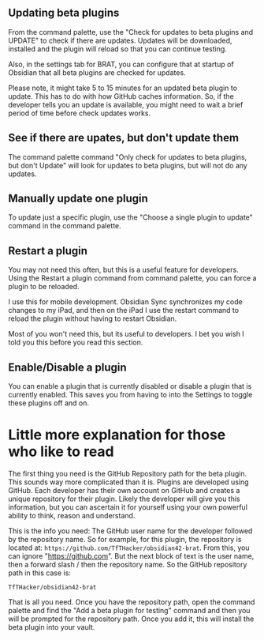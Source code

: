 ## Updating beta plugins
From the command palette, use the "Check for updates to beta plugins and UPDATE" to check if there are updates. Updates will be downloaded, installed and the plugin will reload so that you can continue testing.

Also, in the settings tab for BRAT, you can configure that at startup of Obsidian that all beta plugins are checked for updates.

Please note, it might take 5 to 15 minutes for an updated beta plugin to update. This has to do with how GitHub caches information. So, if the developer tells you an update is available, you might need to wait a brief period of time before check updates works.

## See if there are upates, but don't update them
The command palette command "Only check for updates to beta plugins, but don't Update" will look for updates to beta plugins, but will not do any updates.

## Manually update one plugin
To update just a specific plugin, use the "Choose a single plugin to update" command in the command palette.

## Restart a plugin
You may not need this often, but this is a useful feature for developers. Using the Restart a plugin command from command palette, you can force a plugin to be reloaded.

I use this for mobile development. Obsidian Sync synchronizes my code changes to my iPad, and then on the iPad I use the restart command to reload the plugin without having to restart Obsidian.

Most of you won't need this, but its useful to developers. I bet you wish I told you this before you read this section.

## Enable/Disable a plugin
You can enable a plugin that is currently disabled or disable a plugin that is currently enabled. This saves you from having to into the Settings to toggle these plugins off and on.

# Little more explanation for those who like to read
The first thing you need is the GitHub Repository path for the beta plugin. This sounds way more complicated than it is. Plugins are developed using GitHub.  Each developer has their own account on GitHub and creates a unique repository for their plugin. Likely the developer will give you this information, but you can ascertain it for yourself using your own powerful ability to think, reason and understand.

This is the info you need: The GitHub user name for the developer followed by the repository name. So for example, for this plugin, the repository is located at: `https://github.com/TfTHacker/obsidian42-brat`. From this, you can ignore "https://github.com". But the next block of text is the user name, then a forward slash / then the repository name. So the GitHub repository path in this case is:

`TfTHacker/obsidian42-brat`

That is all you need. Once you have the repository path, open the command palette and find the "Add a beta plugin for testing" command and then you will be prompted for the repository path. Once you add it, this will install the beta plugin into your vault.

